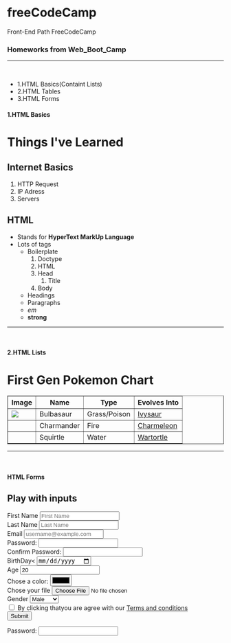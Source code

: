 # freeCodeCamp
Front-End Path FreeCodeCamp

<h3>Homeworks from Web_Boot_Camp</h3>
<hr>
<br>
<ul>
  <li>1.HTML Basics(Containt Lists)</li>
  <li>2.HTML Tables</li>
  <li>3.HTML Forms</li>
</ul>

<h4>1.HTML Basics</h4>
<h1>Things I've Learned</h1>
  <h2>Internet Basics</h2>
  <ol>
    <li>HTTP Request</li>
    <li>IP Adress</li>
    <li>Servers</li>
  </ol>

  <h2>HTML</h2>
  <ul>
    <li>Stands for <strong title="HTML">HyperText MarkUp Language</strong></li>
    <li>Lots of tags
      <ul>
        <li>Boilerplate
          <ol>
            <li>Doctype</li>
            <li>HTML</li>
            <li>Head
              <ol>
                <li>Title</li>
              </ol>
            </li>
            <li>Body</li>
          </ol>
        </li>
        <li>Headings</li>
        <li>Paragraphs</li>
        <li><em title="Empatized Text">em</em></li>
        <li><strong title="Strong Importance Text">strong</strong></li>
      </ul>
    </li>
  </ul>
  <hr>
  <br>
  
<h4>2.HTML Lists</h4>
 <h1>First Gen Pokemon Chart</h1>
    <table border="1">
      <thead>
        <tr>
          <th>Image</th>
          <th>Name</th>
          <th>Type</th>
          <th>Evolves Into</th>
        </tr>
      </thead>
      <tbody>
        <tr>
          <td><img src="http://img4.wikia.nocookie.net/__cb20140328190757/pokemon/images/thumb/2/21/001Bulbasaur.png/200px-001Bulbasaur.png"></td>
          <td>Bulbasaur</td>
          <td>Grass/Poison</td>
          <td><a href="http://pokemon.wikia.com/wiki/Ivysaur ">Ivysaur</a></td>
        </tr>
        <tr>
          <td><img src="	http://img4.wikia.nocookie.net/__cb20140724195345/pokemon/images/thumb/7/73/004Charmander.png/200px-004Charmander.png" alt=""></td>
          <td>Charmander</td>
          <td>Fire</td>
          <td><a href="http://pokemon.wikia.com/wiki/Charmeleon ">Charmeleon</a></td>
        </tr>
        <tr>
          <td><img src="http://img1.wikia.nocookie.net/__cb20140328191525/pokemon/images/thumb/3/39/007Squirtle.png/200px-007Squirtle.png" alt=""></td>
          <td>Squirtle</td>
          <td>Water</td>
          <td><a href="http://pokemon.wikia.com/wiki/Wartortle">Wartortle</a></td>
        </tr>
      </tbody>
    </table>
<hr><br>

<h4>HTML Forms</h4>
<h2>Play with inputs</h2>
    <form action="process.php" method="post">
      <label for="firstname">First Name </label>
      <input id="firstname" type="text" placeholder="First Name" required >
      <br>
      <label for="lastname">Last Name</label>
      <input id="lastname"type="text" placeholder="Last Name" required>
      <br>
      <label for="email">Email</label>
      <input id="email" type="email" placeholder="username@example.com" required>
      <br>
      <label for="password">Password:</label>
      <input id="password" type="password" required>
      <br>
      <label for="confpassword">Confirm Password:</label>
      <input id="confpassword" type="password" required>
      <br>
      <label for="birth">BirthDay</label><
      <input id="birth" type="date" required>
      <br>
      <label for="age">Age</label>
      <input id="age"type="number" value="20" required>
      <br>
      <label for="color">Chose a color:</label>
      <input id="color" type="color" name="" value="" required>
      <br>
      <label for="cfile" >Chose your file </label>
      <input id="cfile" type="file" name="" value="" required>
      <br>
      <label for="gender">Gender</label>
      <select class="gender" name="gender">
        <option value="male">Male</option>
        <option value="female">Female</option>
        <option value="other">Other</option>
      </select>
      <br>
      <input type="checkbox"> <span>By clicking thatyou  are agree with our </span> <a href="Terms.html">Terms and conditions</a>
      <br>
      <input type="submit" name="" value="Submit">
    </form>
</div>

<!--Connect <label> and <input> with for and id atribute
  <label for="username">Username: </label>
  <input id="username" type="text" name="" value="" -->

  <label for="password">Password: </label>
  <input id="password" type="password" name="" value="">
<!--Validations for forms
  is done with  required atribute in input tags
  <input type="text" name="" value="" required>-->
